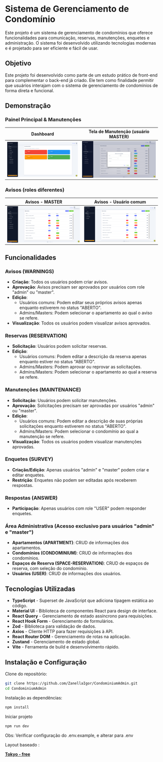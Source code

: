 # Sistema de Gerenciamento de Condomínio

Este projeto é um sistema de gerenciamento de condomínios que oferece funcionalidades para comunicação, reservas, manutenções, enquetes e administração. O sistema foi desenvolvido utilizando tecnologias modernas e é projetado para ser eficiente e fácil de usar.

## Objetivo

Este projeto foi desenvolvido como parte de um estudo prático de front-end para complementar o back-end já criado. Ele tem como finalidade permitir que usuários interajam com o sistema de gerenciamento de condomínios de forma direta e funcional.

## Demonstração

### Painel Principal & Manutenções

| Dashboard                           | Tela de Manutenção (usuário MASTER)            |
| ----------------------------------- | ---------------------------------------------- |
| ![Dashboard](/public/dashboard.PNG) | ![Manutenções](/public/maintenance-master.PNG) |

### Avisos (roles diferentes)

| Avisos - MASTER                               | Avisos - Usuário comum                    |
| --------------------------------------------- | ----------------------------------------- |
| ![Avisos Master](/public/warnings-master.PNG) | ![Avisos User](/public/warnings-user.PNG) |

## Funcionalidades

### Avisos (WARNINGS)

- **Criação**: Todos os usuários podem criar avisos.
- **Aprovação**: Avisos precisam ser aprovados por usuários com role "admin" ou "master".
- **Edição**:
  - Usuários comuns: Podem editar seus próprios avisos apenas enquanto estiverem no status "ABERTO".
  - Admins/Masters: Podem selecionar o apartamento ao qual o aviso se refere.
- **Visualização**: Todos os usuários podem visualizar avisos aprovados.

### Reservas (RESERVATION)

- **Solicitação**: Usuários podem solicitar reservas.
- **Edição**:
  - Usuários comuns: Podem editar a descrição da reserva apenas enquanto estiver no status "ABERTO".
  - Admins/Masters: Podem aprovar ou reprovar as solicitações.
  - Admins/Masters: Podem selecionar o apartamento ao qual a reserva se refere.

### Manutenções (MAINTENANCE)

- **Solicitação**: Usuários podem solicitar manutenções.
- **Aprovação**: Solicitações precisam ser aprovadas por usuários "admin" ou "master".
- **Edição**:
  - Usuários comuns: Podem editar a descrição de suas próprias solicitações enquanto estiverem no status "ABERTO".
  - Admins/Masters: Podem selecionar o condomínio ao qual a manutenção se refere.
- **Visualização**: Todos os usuários podem visualizar manutenções aprovadas.

### Enquetes (SURVEY)

- **Criação/Edição**: Apenas usuários "admin" e "master" podem criar e editar enquetes.
- **Restrição**: Enquetes não podem ser editadas após receberem respostas.

### Respostas (ANSWER)

- **Participação**: Apenas usuários com role "USER" podem responder enquetes.

### Área Administrativa (Acesso exclusivo para usuários "admin" e "master")

- **Apartamentos (APARTMENT)**: CRUD de informações dos apartamentos.
- **Condomínios (CONDOMINIUM)**: CRUD de informações dos condomínios.
- **Espaços de Reserva (SPACE-RESERVATION)**: CRUD de espaços de reserva, com seleção do condomínio.
- **Usuários (USER)**: CRUD de informações dos usuários.

## Tecnologias Utilizadas

- **TypeScript** - Superset de JavaScript que adiciona tipagem estática ao código.
- **Material UI** - Biblioteca de componentes React para design de interface.
- **React Query** - Gerenciamento de estado assíncrono para requisições.
- **React Hook Form** - Gerenciamento de formulários.
- **Zod** - Biblioteca para validação de dados.
- **Axios** - Cliente HTTP para fazer requisições à API.
- **React Router DOM** - Gerenciamento de rotas na aplicação.
- **Zustand** - Gerenciamento de estado global.
- **Vite** - Ferramenta de build e desenvolvimento rápido.

## Instalação e Configuração

Clone do repositório:

```bash
git clone https://github.com/ZanellaIgor/CondominiumAdmin.git
cd CondominiumAdmin
```

Instalação as dependências:

```bash
npm install
```

Iniciar projeto

```bash
npm run dev
```

Obs: Verificar configuração do .env.example, e alterar para .env

Layout baseado :

**[Tokyo - free](https://tokyo-free-white.bloomui.com/management/transactions)**

